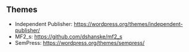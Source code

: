 ## Themes

* Independent Publisher: https://wordpress.org/themes/independent-publisher/
* MF2_s: https://github.com/dshanske/mf2_s
* SemPress: https://wordpress.org/themes/sempress/
